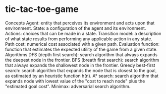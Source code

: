 # tic-tac-toe-game
Concepts Agent: entity that perceives its environment and acts upon that environment. State: a configuration of the agent and its environment. Actions: choices that can be made in a state. Transition model: a description of what state results from performing any applicable action in any state. Path cost: numerical cost associated with a given path. Evaluation function: function that estimates the expected utility of the game from a given state. Algorithms DFS (depth first search): search algorithm that always expands the deepest node in the frontier. BFS (breath first search): search algorithm that always expands the shallowest node in the frontier. Greedy best-first search: search algorithm that expands the node that is closest to the goal, as estimated by an heuristic function h(n). A* search: search algorithm that expands node with lowest value of the "cost to reach node" plus the "estimated goal cost". Minimax: adversarial search algorithm. 

